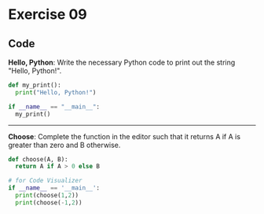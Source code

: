 # Exercise 09

## Code

**Hello, Python**: Write the necessary Python code to print out the string "Hello, Python!".

```py
def my_print():
  print("Hello, Python!")

if __name__ == "__main__":
  my_print()
```

---

**Choose**: Complete the function in the editor such that it returns A if A is greater than zero and B otherwise.

```py
def choose(A, B):
  return A if A > 0 else B

# for Code Visualizer
if __name__ == '__main__':
  print(choose(1,2))
  print(choose(-1,2))
```
